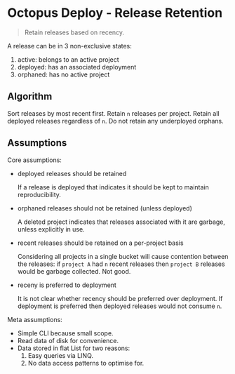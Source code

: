 # Octopus Deploy - Release Retention

> Retain releases based on recency.

A release can be in 3 non-exclusive states:

1. active: belongs to an active project
2. deployed: has an associated deployment
3. orphaned: has no active project

## Algorithm

Sort releases by most recent first.
Retain `n` releases per project.
Retain all deployed releases regardless of `n`.
Do not retain any underployed orphans.

## Assumptions

Core assumptions:

- deployed releases should be retained

  If a release is deployed that indicates it should be kept to maintain reproducibility.

- orphaned releases should not be retained (unless deployed)

  A deleted project indicates that releases associated with it are garbage, unless explicitly in use.

- recent releases should be retained on a per-project basis

  Considering all projects in a single bucket will cause contention between the releases:
  if `project A` had `n` recent releases then `project B` releases would be garbage collected. Not good.

- receny is preferred to deployment

  It is not clear whether recency should be preferred over deployment. If deployment is preferred then deployed releases would not consume `n`.

Meta assumptions:

- Simple CLI because small scope.
- Read data of disk for convenience.
- Data stored in flat List for two reasons:
  1. Easy queries via LINQ.
  2. No data access patterns to optimise for.
